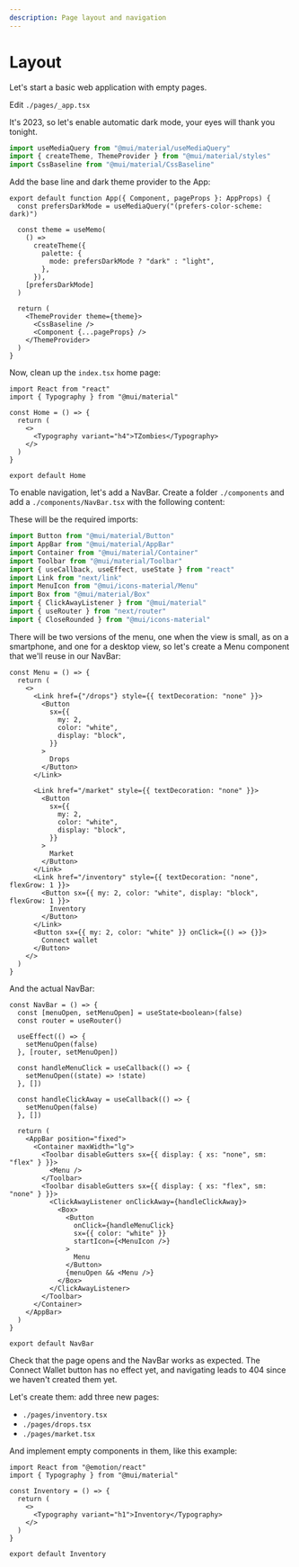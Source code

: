 ```yaml
---
description: Page layout and navigation
---
```


# Layout

Let's start a basic web application with empty pages.&#x20;

Edit `./pages/_app.tsx`

It's 2023, so let's enable automatic dark mode, your eyes will thank you tonight.

```typescript
import useMediaQuery from "@mui/material/useMediaQuery"
import { createTheme, ThemeProvider } from "@mui/material/styles"
import CssBaseline from "@mui/material/CssBaseline"
```

Add the base line and dark theme provider to the App:

```tsx
export default function App({ Component, pageProps }: AppProps) {
  const prefersDarkMode = useMediaQuery("(prefers-color-scheme: dark)")

  const theme = useMemo(
    () =>
      createTheme({
        palette: {
          mode: prefersDarkMode ? "dark" : "light",
        },
      }),
    [prefersDarkMode]
  )

  return (
    <ThemeProvider theme={theme}>
      <CssBaseline />
      <Component {...pageProps} />
    </ThemeProvider>
  )
}
```

Now, clean up the `index.tsx` home page:

```tsx
import React from "react"
import { Typography } from "@mui/material"

const Home = () => {
  return (
    <>
      <Typography variant="h4">TZombies</Typography>
    </>
  )
}

export default Home
```

To enable navigation, let's add a NavBar. Create a folder `./components` and add a `./components/NavBar.tsx` with the following content:&#x20;

These will be the required imports:&#x20;

```typescript
import Button from "@mui/material/Button"
import AppBar from "@mui/material/AppBar"
import Container from "@mui/material/Container"
import Toolbar from "@mui/material/Toolbar"
import { useCallback, useEffect, useState } from "react"
import Link from "next/link"
import MenuIcon from "@mui/icons-material/Menu"
import Box from "@mui/material/Box"
import { ClickAwayListener } from "@mui/material"
import { useRouter } from "next/router"
import { CloseRounded } from "@mui/icons-material"
```

There will be two versions of the menu, one when the view is small, as on a smartphone, and one for a desktop view, so let's create a Menu component that we'll reuse in our NavBar:

```tsx
const Menu = () => {
  return (
    <>
      <Link href={"/drops"} style={{ textDecoration: "none" }}>
        <Button
          sx={{
            my: 2,
            color: "white",
            display: "block",
          }}
        >
          Drops
        </Button>
      </Link>

      <Link href="/market" style={{ textDecoration: "none" }}>
        <Button
          sx={{
            my: 2,
            color: "white",
            display: "block",
          }}
        >
          Market
        </Button>
      </Link>
      <Link href="/inventory" style={{ textDecoration: "none", flexGrow: 1 }}>
        <Button sx={{ my: 2, color: "white", display: "block", flexGrow: 1 }}>
          Inventory
        </Button>
      </Link>
      <Button sx={{ my: 2, color: "white" }} onClick={() => {}}>
        Connect wallet
      </Button>
    </>
  )
}
```

And the actual NavBar:

```tsx
const NavBar = () => {
  const [menuOpen, setMenuOpen] = useState<boolean>(false)
  const router = useRouter()

  useEffect(() => {
    setMenuOpen(false)
  }, [router, setMenuOpen])

  const handleMenuClick = useCallback(() => {
    setMenuOpen((state) => !state)
  }, [])

  const handleClickAway = useCallback(() => {
    setMenuOpen(false)
  }, [])

  return (
    <AppBar position="fixed">
      <Container maxWidth="lg">
        <Toolbar disableGutters sx={{ display: { xs: "none", sm: "flex" } }}>
          <Menu />
        </Toolbar>
        <Toolbar disableGutters sx={{ display: { xs: "flex", sm: "none" } }}>
          <ClickAwayListener onClickAway={handleClickAway}>
            <Box>
              <Button
                onClick={handleMenuClick}
                sx={{ color: "white" }}
                startIcon={<MenuIcon />}
              >
                Menu
              </Button>
              {menuOpen && <Menu />}
            </Box>
          </ClickAwayListener>
        </Toolbar>
      </Container>
    </AppBar>
  )
}

export default NavBar
```

Check that the page opens and the NavBar works as expected. The Connect Wallet button has no effect yet, and navigating leads to 404 since we haven't created them yet.

Let's create them: add three new pages:

* `./pages/inventory.tsx`
* `./pages/drops.tsx`
* `./pages/market.tsx`

And implement empty components in them, like this example:&#x20;

```tsx
import React from "@emotion/react"
import { Typography } from "@mui/material"

const Inventory = () => {
  return (
    <>
      <Typography variant="h1">Inventory</Typography>
    </>
  )
}

export default Inventory
```
